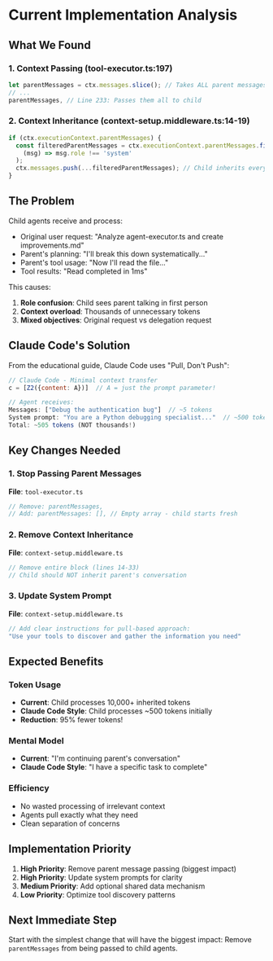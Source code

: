 # Current Implementation Analysis

## What We Found

### 1. Context Passing (tool-executor.ts:197)
```typescript
let parentMessages = ctx.messages.slice(); // Takes ALL parent messages
// ...
parentMessages, // Line 233: Passes them all to child
```

### 2. Context Inheritance (context-setup.middleware.ts:14-19)
```typescript
if (ctx.executionContext.parentMessages) {
  const filteredParentMessages = ctx.executionContext.parentMessages.filter(
    (msg) => msg.role !== 'system'
  );
  ctx.messages.push(...filteredParentMessages); // Child inherits everything!
}
```

## The Problem

Child agents receive and process:
- Original user request: "Analyze agent-executor.ts and create improvements.md"
- Parent's planning: "I'll break this down systematically..."
- Parent's tool usage: "Now I'll read the file..."
- Tool results: "Read completed in 1ms"

This causes:
1. **Role confusion**: Child sees parent talking in first person
2. **Context overload**: Thousands of unnecessary tokens
3. **Mixed objectives**: Original request vs delegation request

## Claude Code's Solution

From the educational guide, Claude Code uses "Pull, Don't Push":

```javascript
// Claude Code - Minimal context transfer
c = [Z2({content: A})]  // A = just the prompt parameter!

// Agent receives:
Messages: ["Debug the authentication bug"]  // ~5 tokens
System prompt: "You are a Python debugging specialist..."  // ~500 tokens
Total: ~505 tokens (NOT thousands!)
```

## Key Changes Needed

### 1. Stop Passing Parent Messages
**File**: `tool-executor.ts`
```typescript
// Remove: parentMessages,
// Add: parentMessages: [], // Empty array - child starts fresh
```

### 2. Remove Context Inheritance
**File**: `context-setup.middleware.ts`
```typescript
// Remove entire block (lines 14-33)
// Child should NOT inherit parent's conversation
```

### 3. Update System Prompt
**File**: `context-setup.middleware.ts`
```typescript
// Add clear instructions for pull-based approach:
"Use your tools to discover and gather the information you need"
```

## Expected Benefits

### Token Usage
- **Current**: Child processes 10,000+ inherited tokens
- **Claude Code Style**: Child processes ~500 tokens initially
- **Reduction**: 95% fewer tokens!

### Mental Model
- **Current**: "I'm continuing parent's conversation"
- **Claude Code Style**: "I have a specific task to complete"

### Efficiency
- No wasted processing of irrelevant context
- Agents pull exactly what they need
- Clean separation of concerns

## Implementation Priority

1. **High Priority**: Remove parent message passing (biggest impact)
2. **High Priority**: Update system prompts for clarity
3. **Medium Priority**: Add optional shared data mechanism
4. **Low Priority**: Optimize tool discovery patterns

## Next Immediate Step

Start with the simplest change that will have the biggest impact:
Remove `parentMessages` from being passed to child agents.